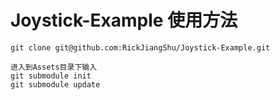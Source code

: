 # Joystick-Example 使用方法
```
git clone git@github.com:RickJiangShu/Joystick-Example.git

进入到Assets目录下输入
git submodule init
git submodule update
```
